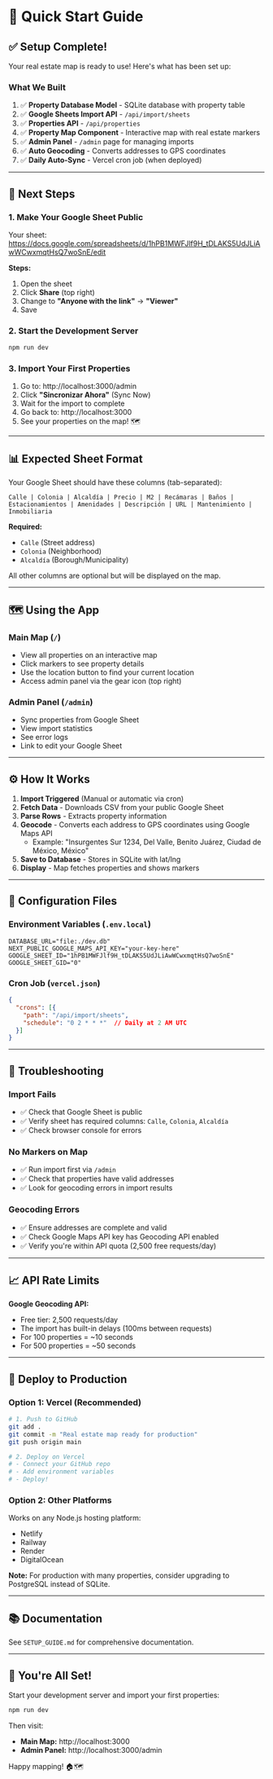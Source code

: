 # 🚀 Quick Start Guide

## ✅ Setup Complete!

Your real estate map is ready to use! Here's what has been set up:

### What We Built

1. ✅ **Property Database Model** - SQLite database with property table
2. ✅ **Google Sheets Import API** - `/api/import/sheets`
3. ✅ **Properties API** - `/api/properties`
4. ✅ **Property Map Component** - Interactive map with real estate markers
5. ✅ **Admin Panel** - `/admin` page for managing imports
6. ✅ **Auto Geocoding** - Converts addresses to GPS coordinates
7. ✅ **Daily Auto-Sync** - Vercel cron job (when deployed)

---

## 🎯 Next Steps

### 1. Make Your Google Sheet Public

Your sheet: https://docs.google.com/spreadsheets/d/1hPB1MWFJlf9H_tDLAKS5UdJLiAwWCwxmqtHsQ7woSnE/edit

**Steps:**
1. Open the sheet
2. Click **Share** (top right)
3. Change to **"Anyone with the link"** → **"Viewer"**
4. Save

### 2. Start the Development Server

```bash
npm run dev
```

### 3. Import Your First Properties

1. Go to: http://localhost:3000/admin
2. Click **"Sincronizar Ahora"** (Sync Now)
3. Wait for the import to complete
4. Go back to: http://localhost:3000
5. See your properties on the map! 🗺️

---

## 📊 Expected Sheet Format

Your Google Sheet should have these columns (tab-separated):

```
Calle | Colonia | Alcaldía | Precio | M2 | Recámaras | Baños | Estacionamientos | Amenidades | Descripción | URL | Mantenimiento | Inmobiliaria
```

**Required:**
- `Calle` (Street address)
- `Colonia` (Neighborhood)
- `Alcaldía` (Borough/Municipality)

All other columns are optional but will be displayed on the map.

---

## 🗺️ Using the App

### Main Map (`/`)
- View all properties on an interactive map
- Click markers to see property details
- Use the location button to find your current location
- Access admin panel via the gear icon (top right)

### Admin Panel (`/admin`)
- Sync properties from Google Sheet
- View import statistics
- See error logs
- Link to edit your Google Sheet

---

## ⚙️ How It Works

1. **Import Triggered** (Manual or automatic via cron)
2. **Fetch Data** - Downloads CSV from your public Google Sheet
3. **Parse Rows** - Extracts property information
4. **Geocode** - Converts each address to GPS coordinates using Google Maps API
   - Example: "Insurgentes Sur 1234, Del Valle, Benito Juárez, Ciudad de México, México"
5. **Save to Database** - Stores in SQLite with lat/lng
6. **Display** - Map fetches properties and shows markers

---

## 🔧 Configuration Files

### Environment Variables (`.env.local`)
```env
DATABASE_URL="file:./dev.db"
NEXT_PUBLIC_GOOGLE_MAPS_API_KEY="your-key-here"
GOOGLE_SHEET_ID="1hPB1MWFJlf9H_tDLAKS5UdJLiAwWCwxmqtHsQ7woSnE"
GOOGLE_SHEET_GID="0"
```

### Cron Job (`vercel.json`)
```json
{
  "crons": [{
    "path": "/api/import/sheets",
    "schedule": "0 2 * * *"  // Daily at 2 AM UTC
  }]
}
```

---

## 🚨 Troubleshooting

### Import Fails
- ✅ Check that Google Sheet is public
- ✅ Verify sheet has required columns: `Calle`, `Colonia`, `Alcaldía`
- ✅ Check browser console for errors

### No Markers on Map
- ✅ Run import first via `/admin`
- ✅ Check that properties have valid addresses
- ✅ Look for geocoding errors in import results

### Geocoding Errors
- ✅ Ensure addresses are complete and valid
- ✅ Check Google Maps API key has Geocoding API enabled
- ✅ Verify you're within API quota (2,500 free requests/day)

---

## 📈 API Rate Limits

**Google Geocoding API:**
- Free tier: 2,500 requests/day
- The import has built-in delays (100ms between requests)
- For 100 properties = ~10 seconds
- For 500 properties = ~50 seconds

---

## 🚀 Deploy to Production

### Option 1: Vercel (Recommended)

```bash
# 1. Push to GitHub
git add .
git commit -m "Real estate map ready for production"
git push origin main

# 2. Deploy on Vercel
# - Connect your GitHub repo
# - Add environment variables
# - Deploy!
```

### Option 2: Other Platforms

Works on any Node.js hosting platform:
- Netlify
- Railway
- Render
- DigitalOcean

**Note:** For production with many properties, consider upgrading to PostgreSQL instead of SQLite.

---

## 📚 Documentation

See `SETUP_GUIDE.md` for comprehensive documentation.

---

## 🎉 You're All Set!

Start your development server and import your first properties:

```bash
npm run dev
```

Then visit:
- **Main Map:** http://localhost:3000
- **Admin Panel:** http://localhost:3000/admin

Happy mapping! 🏠🗺️

